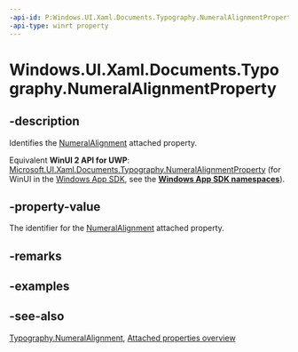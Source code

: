 ```yaml
---
-api-id: P:Windows.UI.Xaml.Documents.Typography.NumeralAlignmentProperty
-api-type: winrt property
---
```


<!-- Property syntax
public Windows.UI.Xaml.DependencyProperty NumeralAlignmentProperty { get; }
-->

# Windows.UI.Xaml.Documents.Typography.NumeralAlignmentProperty

## -description
Identifies the [NumeralAlignment](typography_numeralalignment.md) attached property.

Equivalent **WinUI 2 API for UWP**: [Microsoft.UI.Xaml.Documents.Typography.NumeralAlignmentProperty](/windows/winui/api/microsoft.ui.xaml.documents.typography.numeralalignmentproperty) (for WinUI in the [Windows App SDK](/windows/apps/windows-app-sdk/), see the **[Windows App SDK namespaces](/windows/windows-app-sdk/api/winrt/)**).

## -property-value
The identifier for the [NumeralAlignment](typography_numeralalignment.md) attached property.

## -remarks

## -examples

## -see-also

[Typography.NumeralAlignment](typography_numeralalignment.md), [Attached properties overview](/windows/uwp/xaml-platform/attached-properties-overview)
